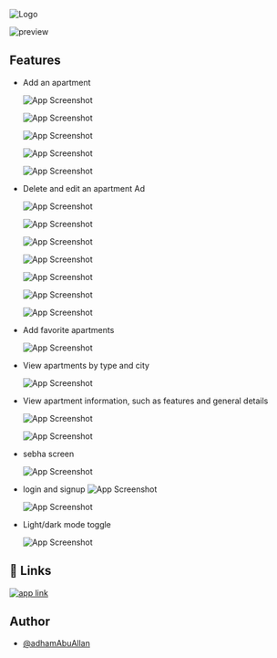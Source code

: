 
![Logo](https://weenbalaqee.com/images/git_hub_images/git_hub_header_png_final.png)

![preview](https://weenbalaqee.com/images/git_hub_images/git_hub_sub_header_small.png)



## Features

- Add an apartment

   ![App Screenshot](https://weenbalaqee.com/images/screenshots/Oct_2024_screenshots/screeshot_first_step_with_text.jpg)

    ![App Screenshot](https://weenbalaqee.com/images/screenshots/Oct_2024_screenshots/screenshot_second_step_features.jpg) 

    ![App Screenshot](https://weenbalaqee.com/images/screenshots/Oct_2024_screenshots/screenshot_third_step.jpg) 
      
    ![App Screenshot](https://weenbalaqee.com/images/screenshots/Oct_2024_screenshots/screenshot_fourth_step.png)

    ![App Screenshot](https://weenbalaqee.com/images/screenshots/Oct_2024_screenshots/screenshot_add_images.jpg)
    

- Delete and edit an apartment Ad

    ![App Screenshot](https://weenbalaqee.com/images/screenshots/Oct_2024_screenshots/screenshot_delete_apartment_new.png)
  
    ![App Screenshot](https://weenbalaqee.com/images/screenshots/Oct_2024_screenshots/screenshot_apartment_of_owner_new.png)

    ![App Screenshot](https://weenbalaqee.com/images/screenshots/Oct_2024_screenshots/screenshot_edit_apartment_part1png.png)

    ![App Screenshot](https://weenbalaqee.com/images/screenshots/Oct_2024_screenshots/screenshot_edit_apartment_4.png)

    ![App Screenshot](https://weenbalaqee.com/images/screenshots/Oct_2024_screenshots/screen_shot_edit_apartment_part3.png)

    ![App Screenshot](https://weenbalaqee.com/images/screenshots/Oct_2024_screenshots/screenhost_edit_apartment_part4_final.jpg)


    ![App Screenshot](https://weenbalaqee.com/images/screenshots/Oct_2024_screenshots/screenshot_add_images.jpg)

   
- Add favorite apartments

    ![App Screenshot](https://weenbalaqee.com/images/screenshots/Oct_2024_screenshots/screenshot_bookmark_new.png)    

- View apartments by type and city

    ![App Screenshot](https://weenbalaqee.com/images/screenshots/Oct_2024_screenshots/screenshot_home_with_type_and_city_filter.jpg)    


- View apartment information, such as features and general details

    ![App Screenshot](https://weenbalaqee.com/images/screenshots/Oct_2024_screenshots/screenshot_show_more_part1.jpg)

    ![App Screenshot](https://weenbalaqee.com/images/screenshots/Oct_2024_screenshots/screenshot_show_more_part2.jpg)

- sebha screen

    ![App Screenshot](https://weenbalaqee.com/images/screenshots/Oct_2024_screenshots/screenshot_sebha.jpg)
          

- login and signup 
    ![App Screenshot](https://weenbalaqee.com/images/screenshots/Oct_2024_screenshots/screenshot_login_new.png)

    ![App Screenshot](https://weenbalaqee.com/images/screenshots/Oct_2024_screenshots/screenshot_sginup.png)

- Light/dark mode toggle

    ![App Screenshot](https://weenbalaqee.com/images/screenshots/Oct_2024_screenshots/screenshot_dark_mode.png)

## 🔗 Links
[![app link](https://img.shields.io/badge/google_play-1,135,95?style=for-the-badge&logo=google-play&logoColor=white)](https://play.google.com/store/apps/details?id=com.weenbalaqee.weenbalaqee&hl=ar&pli=1)

## Author
- [@adhamAbuAllan](https://www.github.com/adhamAbuAllan)

